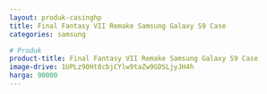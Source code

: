 ```yaml
---
layout: produk-casinghp
title: Final Fantasy VII Remake Samsung Galaxy S9 Case
categories: samsung

# Produk
product-title: Final Fantasy VII Remake Samsung Galaxy S9 Case
image-drive: 1UPLz90Ht8cbjCYlw9taZw9GDSLjyJH4h
harga: 90000
---
```

